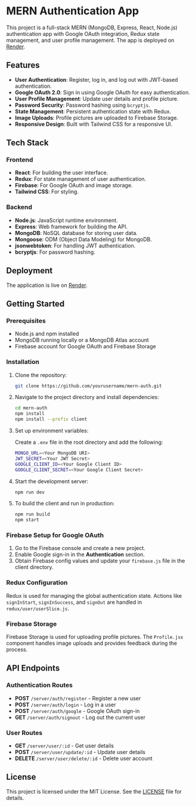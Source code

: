 # MERN Authentication App

This project is a full-stack MERN (MongoDB, Express, React, Node.js) authentication app with Google OAuth integration, Redux state management, and user profile management. The app is deployed on [Render](https://mern-auth-389v.onrender.com).

## Features

- **User Authentication**: Register, log in, and log out with JWT-based authentication.
- **Google OAuth 2.0**: Sign in using Google OAuth for easy authentication.
- **User Profile Management**: Update user details and profile picture.
- **Password Security**: Password hashing using `bcryptjs`.
- **State Management**: Persistent authentication state with Redux.
- **Image Uploads**: Profile pictures are uploaded to Firebase Storage.
- **Responsive Design**: Built with Tailwind CSS for a responsive UI.

## Tech Stack

### Frontend
- **React**: For building the user interface.
- **Redux**: For state management of user authentication.
- **Firebase**: For Google OAuth and image storage.
- **Tailwind CSS**: For styling.

### Backend
- **Node.js**: JavaScript runtime environment.
- **Express**: Web framework for building the API.
- **MongoDB**: NoSQL database for storing user data.
- **Mongoose**: ODM (Object Data Modeling) for MongoDB.
- **jsonwebtoken**: For handling JWT authentication.
- **bcryptjs**: For password hashing.

## Deployment

The application is live on [Render](https://mern-auth-389v.onrender.com).

## Getting Started

### Prerequisites

- Node.js and npm installed
- MongoDB running locally or a MongoDB Atlas account
- Firebase account for Google OAuth and Firebase Storage

### Installation

1. Clone the repository:

    ```bash
    git clone https://github.com/yourusername/mern-auth.git
    ```

2. Navigate to the project directory and install dependencies:

    ```bash
    cd mern-auth
    npm install
    npm install --prefix client
    ```

3. Set up environment variables:
   
    Create a `.env` file in the root directory and add the following:

    ```bash
    MONGO_URL=<Your MongoDB URI>
    JWT_SECRET=<Your JWT Secret>
    GOOGLE_CLIENT_ID=<Your Google Client ID>
    GOOGLE_CLIENT_SECRET=<Your Google Client Secret>
    ```

4. Start the development server:

    ```bash
    npm run dev
    ```

5. To build the client and run in production:

    ```bash
    npm run build
    npm start
    ```

### Firebase Setup for Google OAuth

1. Go to the Firebase console and create a new project.
2. Enable Google sign-in in the **Authentication** section.
3. Obtain Firebase config values and update your `firebase.js` file in the client directory.

### Redux Configuration

Redux is used for managing the global authentication state. Actions like `signInStart`, `signInSuccess`, and `signOut` are handled in `redux/user/userSlice.js`.

### Firebase Storage

Firebase Storage is used for uploading profile pictures. The `Profile.jsx` component handles image uploads and provides feedback during the process.

## API Endpoints

### Authentication Routes

- **POST** `/server/auth/register` - Register a new user
- **POST** `/server/auth/login` - Log in a user
- **POST** `/server/auth/google` - Google OAuth sign-in
- **GET** `/server/auth/signout` - Log out the current user

### User Routes

- **GET** `/server/user/:id` - Get user details
- **POST** `/server/user/update/:id` - Update user details
- **DELETE** `/server/user/delete/:id` - Delete user account

## License

This project is licensed under the MIT License. See the [LICENSE](LICENSE) file for details.
